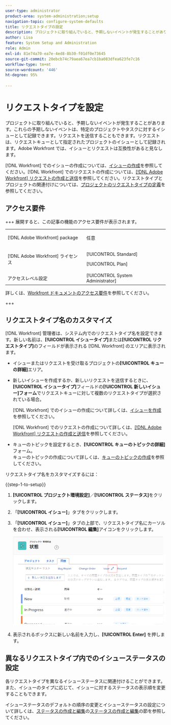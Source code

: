 ```yaml
---
user-type: administrator
product-area: system-administration;setup
navigation-topic: configure-system-defaults
title: リクエストタイプの設定
description: プロジェクトに取り組んでいると、予期しないイベントが発生することがあります。これらの予期しないイベントは、特定のプロジェクトやタスクに対するイシューとして記録できます。リクエストを送信することもできます。リクエストは、リクエストキューとして指定されたプロジェクトのイシューとして記録されます。Adobe Workfront では、イシューとリクエストは互換性があると見なします。
author: Lisa
feature: System Setup and Administration
role: Admin
exl-id: 81e74a70-ea7e-4ed8-8b30-f01df0e73645
source-git-commit: 20ebcb74c79aea67ea7cb1ba083dfea623fe7c16
workflow-type: tm+mt
source-wordcount: '446'
ht-degree: 95%

---
```


# リクエストタイプを設定

プロジェクトに取り組んでいると、予期しないイベントが発生することがあります。これらの予期しないイベントは、特定のプロジェクトやタスクに対するイシューとして記録できます。リクエストを送信することもできます。リクエストは、リクエストキューとして指定されたプロジェクトのイシューとして記録されます。Adobe Workfront では、イシューとリクエストは互換性があると見なします。

[!DNL Workfront] でのイシューの作成については、[イシューの作成](../../../manage-work/issues/manage-issues/create-issues.md)を参照してください。[!DNL Workfront] でのリクエストの作成については、[&#x200B; [!DNL Adobe Workfront] リクエストの作成と送信](../../../manage-work/requests/create-requests/create-submit-requests.md)を参照してください。リクエストタイプとプロジェクトの関連付けについては、[プロジェクトのリクエストタイプの定義](../../../manage-work/requests/create-and-manage-request-queues/define-request-types-for-project.md)を参照してください。

## アクセス要件

+++ 展開すると、この記事の機能のアクセス要件が表示されます。

<table style="table-layout:auto"> 
 <col> 
 <col> 
 <tbody> 
  <tr> 
   <td>[!DNL Adobe Workfront] package</td> 
   <td><p>任意</p></td> 
  </tr> 
  <tr> 
   <td>[!DNL Adobe Workfront] ライセンス</td> 
   <td><p>[!UICONTROL Standard]</p>
       <p>[!UICONTROL Plan]</p></td>
  </tr> 
  <tr> 
   <td>アクセスレベル設定</td> 
   <td>[!UICONTROL System Administrator]</td> 
  </tr> 
 </tbody> 
</table>

詳しくは、[Workfront ドキュメントのアクセス要件](/help/quicksilver/administration-and-setup/add-users/access-levels-and-object-permissions/access-level-requirements-in-documentation.md)を参照してください。

+++

<!--
THIS IS DRAFTED IN FLARE
<h2>Set what issue or request types are allowed for a project</h2>
<p>You can organize the kind of issues or requests that are logged in Workfront by Request Types. This organization is useful for reporting reasons and for helping users understand what kind of unexpected work might occur during the lifetime of a project.</p>
<p>You can specify the type of requests that can be logged on a project when you configure the <strong>Queue Details</strong> area for the project. </p>
<ol>
<li value="1"> <p> Click <strong>Projects</strong> in the Main Menu. <img src="assets/main-menu-icon.png"> </p> </li>
<li value="2">Click the name of the project to open it.</li>
<li value="3"> In the left panel, click <strong>Queue Details</strong>. </li>
<li value="4"> <p>In the <strong>Queue Properties</strong> section, select the <strong>Request Types</strong> you want for the project.</p> <note type="note">
You must have at least one request type selected. You can select multiple request types.
</note> </li>
<li value="5"> <p>Click <strong>Save</strong>.</p> <p>The request types you specified will be available to select when you enter a new issue on a task or a project, or when you submit a new request to the project.</p> </li>
</ol>
</div>
-->

## リクエストタイプ名のカスタマイズ

[!DNL Workfront] 管理者は、システム内でのリクエストタイプ名を設定できます。新しい名前は、**[!UICONTROL イシュータイプ]**&#x200B;または&#x200B;**[!UICONTROL リクエストタイプ]**&#x200B;のフィールドが表示される [!DNL Workfront] のエリアに表示されます。

* イシューまたはリクエストを受け取るプロジェクトの&#x200B;**[!UICONTROL キューの詳細]**&#x200B;エリア。
* 新しいイシューを作成するか、新しいリクエストを送信するときに、**[!UICONTROL イシュータイプ]**&#x200B;フィールドの&#x200B;**[!UICONTROL 新しいイシュー]フォーム**&#x200B;でリクエストキューに対して複数のリクエストタイプが選択されている場合。

  [!DNL Workfront] でのイシューの作成について詳しくは、[イシューを作成](../../../manage-work/issues/manage-issues/create-issues.md)を参照してください。

  [!DNL Workfront] でのリクエストの作成について詳しくは、[&#x200B; [!DNL Adobe Workfront]  リクエストの作成と送信](../../../manage-work/requests/create-requests/create-submit-requests.md)を参照してください。

* キューのトピックを設定するとき、**[!UICONTROL キューのトピックの詳細]**&#x200B;フォーム。\
   キューのトピックの作成について詳しくは、[キューのトピックの作成](../../../manage-work/requests/create-and-manage-request-queues/create-queue-topics.md)を参照してください。

リクエストタイプ名をカスタマイズするには：

{{step-1-to-setup}}

1. **[!UICONTROL プロジェクト環境設定]**／**[!UICONTROL ステータス]**&#x200B;をクリックします。

1. 「**[!UICONTROL イシュー]**」タブをクリックします。
1. 「**[!UICONTROL イシュー]**」タブの上部で、リクエストタイプ名にカーソルを合わせ、表示される&#x200B;**[!UICONTROL 編集]**&#x200B;アイコンをクリックします。

   ![&#x200B; リクエストタイプ名を編集 &#x200B;](assets/edit-request-type-name-nwe.png)

1. 表示されるボックスに新しい名前を入力し、**[!UICONTROL Enter]** を押します。

## 異なるリクエストタイプ内でのイシューステータスの設定

各リクエストタイプを異なるイシューステータスに関連付けることができます。また、イシューのタイプに応じて、イシューに対するステータスの表示順を変更することもできます。

イシューステータスのデフォルトの順序の変更とイシューステータスの設定について詳しくは、[ステータスの作成と編集](../../../administration-and-setup/customize-workfront/creating-custom-status-and-priority-labels/create-or-edit-a-status.md)の[ステータスの作成と編集](../../../administration-and-setup/customize-workfront/creating-custom-status-and-priority-labels/create-or-edit-a-status.md)の節を参照してください。

